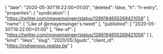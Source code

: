 {
  "date": "2020-05-30T16:22:00+01:00",
  "deleted": false,
  "h": "h-entry",
  "properties": {
    "syndication": [
      "https://twitter.com/rmayemsinger/status/1266194655269421056"
    ],
    "name": [
      "Like of @rmayemsinger's tweet"
    ],
    "published": [
      "2020-05-30T16:22:00+01:00"
    ],
    "like-of": [
      "https://twitter.com/rmayemsinger/status/1266194655269421056"
    ]
  },
  "kind": "likes",
  "slug": "2020/05/3gudc",
  "client_id": "https://indigenous.realize.be"
}
